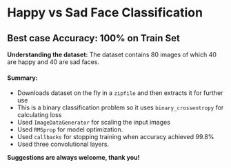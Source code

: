 # Happy vs Sad Face Classification
## Best case Accuracy: 100% on Train Set
**Understanding the dataset:**
The dataset contains 80 images of which 40 are happy and 40 are sad faces.

#### Summary:
- Downloads dataset on the fly in a `zipfile` and then extracts it for further use
- This is a binary classification problem so it uses `binary_crossentropy` for calculating loss
- Used `ImageDataGenerator` for scaling the input images
- Used `RMSprop` for model optimization.
- Used `callbacks` for stopping training when accuracy achieved 99.8%
- Used three convolutional layers.


**Suggestions are always welcome, thank you!**

